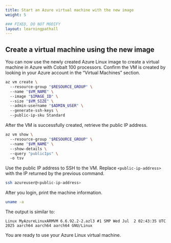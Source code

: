 ```yaml
---
title: Start an Azure virtual machine with the new image
weight: 5

### FIXED, DO NOT MODIFY
layout: learningpathall
---
```


## Create a virtual machine using the new image

You can now use the newly created Azure Linux image to create a virtual machine in Azure with Cobalt 100 processors. Confirm the VM is created by looking in your Azure account in the “Virtual Machines” section.

```bash
az vm create \ 
  --resource-group "$RESOURCE_GROUP" \ 
  --name "$VM_NAME" \ 
  --image "$IMAGE_ID" \ 
  --size "$VM_SIZE" \ 
  --admin-username "$ADMIN_USER" \ 
  --generate-ssh-keys \ 
  --public-ip-sku Standard
```

After the VM is successfully created, retrieve the public IP address.

```bash
az vm show \ 
  --resource-group "$RESOURCE_GROUP" \ 
  --name "$VM_NAME" \ 
  --show-details \ 
  --query "publicIps" \ 
  -o tsv
```

Use the public IP address to SSH to the VM. Replace `<public-ip-address>` with the IP returned by the previous command.

```bash
ssh azureuser@<public-ip-address>
```

After you login, print the machine information.

```bash
uname -a
```

The output is similar to:

```output
Linux MyAzureLinuxARMVM 6.6.92.2-2.azl3 #1 SMP Wed Jul  2 02:43:35 UTC 2025 aarch64 aarch64 aarch64 GNU/Linux
```

You are ready to use your Azure Linux virtual machine.
